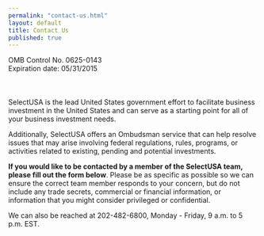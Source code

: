 ```yaml
---
permalink: "contact-us.html"
layout: default
title: Contact Us
published: true
--- 
```



<span class="alignright">OMB Control No. 0625-0143<br>Expiration date: 05/31/2015</span>
<br><br><br><br>
SelectUSA is the lead United States government effort to facilitate business investment in the United States and can serve as a starting point for all of your business investment needs.&nbsp;

Additionally, SelectUSA offers an Ombudsman service that can help resolve issues that may arise involving federal regulations, rules, programs, or activities related to existing, pending and potential investments. 

**If you would like to be contacted by a member of the SelectUSA team, please fill out the form below**. Please be as specific as possible so we can ensure the correct team member responds to your concern, but do not include any trade secrets, commercial or financial information, or information that you might consider privileged or confidential. 

We can also be reached at 202-482-6800, Monday - Friday, 9 a.m. to 5 p.m. EST.
